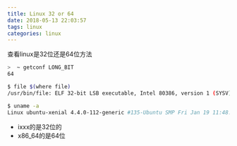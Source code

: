 ```yaml
---
title: Linux 32 or 64
date: 2018-05-13 22:03:57
tags: linux
categories: linux
---
```


查看linux是32位还是64位方法

```bash
>  ~ getconf LONG_BIT
64
```

```bash
$ file $(where file)
/usr/bin/file: ELF 32-bit LSB executable, Intel 80386, version 1 (SYSV), dynamically linked, interpreter /lib/ld-linux.so.2, for GNU/Linux 2.6.32, BuildID[sha1]=a25ff8d819e9d276b6c282d51a572ad74078da3d, stripped
```

```bash
$ uname -a
Linux ubuntu-xenial 4.4.0-112-generic #135-Ubuntu SMP Fri Jan 19 11:48:14 UTC 2018 i686 i686 i686 GNU/Linux
```

- ixxx的是32位的
- x86_64的是64位
